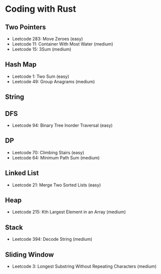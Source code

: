 # Coding with Rust

## Two Pointers

- Leetcode 283: Move Zeroes (easy)
- Leetcode 11: Container With Most Water (medium)
- Leetcode 15: 3Sum (medium)

## Hash Map

- Leetcode 1: Two Sum (easy)
- Leetcode 49: Group Anagrams (medium)

## String

## DFS

- Leetcode 94: Binary Tree Inorder Traversal (easy)

## DP

- Leetcode 70: Climbing Stairs (easy)
- Leetcode 64: Minimum Path Sum (medium)

## Linked List

- Leetcode 21: Merge Two Sorted Lists (easy)

## Heap

- Leetcode 215: Kth Largest Element in an Array (medium)

## Stack

- Leetcode 394: Decode String (medium)

## Sliding Window

- Leetcode 3: Longest Substring Without Repeating Characters (medium)
